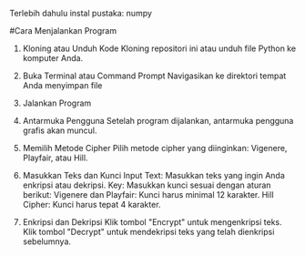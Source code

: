 Terlebih dahulu instal pustaka:
numpy

#Cara Menjalankan Program
1. Kloning atau Unduh Kode
Kloning repositori ini atau unduh file Python  ke komputer Anda.

2. Buka Terminal atau Command Prompt
Navigasikan ke direktori tempat Anda menyimpan file

3. Jalankan Program

4. Antarmuka Pengguna
Setelah program dijalankan, antarmuka pengguna grafis akan muncul.

5. Memilih Metode Cipher
Pilih metode cipher yang diinginkan: Vigenere, Playfair, atau Hill.

6. Masukkan Teks dan Kunci
Input Text: Masukkan teks yang ingin Anda enkripsi atau dekripsi.
Key: Masukkan kunci sesuai dengan aturan berikut:
Vigenere dan Playfair: Kunci harus minimal 12 karakter.
Hill Cipher: Kunci harus tepat 4 karakter.

7. Enkripsi dan Dekripsi
Klik tombol "Encrypt" untuk mengenkripsi teks.
Klik tombol "Decrypt" untuk mendekripsi teks yang telah dienkripsi sebelumnya.
